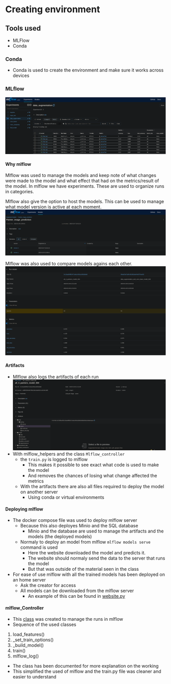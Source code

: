 # Creating environment
## Tools used

- MLFlow
- Conda
### Conda
- Conda is used to create the environment and make sure it works across devices
### MLflow
![mlflow look](attachments/mlflow_look.png)

#### Why mlflow
Mlflow was used to manage the models and keep note of what changes were made to the model and what effect that had on the metrics/result of the model.
In mlflow we have experiments. These are used to organize runs in categories. 


Mlflow also give the option to host the models. This can be used to manage what model version is active at each moment.
![mlflow look](attachments/mlflow_model_hosting.png)

Mlflow was also used to compare models agains each other.
![mlflow look](attachments/mlflow_compare_models.png)

#### Artifacts
- Mlflow also logs the artifacts of each run ![mlflow look](attachments/mlflow_artifacts.png)
- With mlflow_helpers and the class `Mlflow_controller` 
  - the `train.py` is logged to mlflow
    - This makes it possible to see exact what code is used to make the model
    - And removes the chances of losing what change affected the metrics
  - With the artifacts there are also all files required to deploy the model on another server
    - Using conda or virtual environments

#### Deploying mlflow
- The docker compose file was used to deploy mlflow server
  - Because this also deployes Minio and the SQL database
    - Minio and the database are used to manage the artifacts and the models (the deployed models)
  - Normaly to deploy an model from mlflow `mlflow models serve` command is used
    - Here the website downloaded the model and predicts it.
    - The website should normaly send the data to the server that runs the model
    - But that was outside of the material seen in the class
- For ease of use mlflow with all the trained models has been deployed on an home server
  - Ask the creator for access
  - All models can be downloaded from the mlflow server
    - An example of this can be found in [website.py](../website.py)


#### mlflow_Controller

- This [class](../helpers/mlflow_helpers.py) was created to manage the runs in mlflow
- Sequence of the used classes
1. load_features()
2. _set_train_options()
3. _build_model()
4. train()
5. mlflow_log()

- The class has been documented for more explanation on the working
- This simplified the used of mlflow and the train.py file was cleaner and easier to understand

